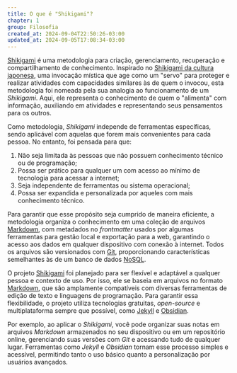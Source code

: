 ```yaml
---
title: O que é "Shikigami"?
chapter: 1
group: Filosofia
created_at: 2024-09-04T22:50:26-03:00
updated_at: 2024-09-05T17:08:34-03:00
---
```


[Shikigami](../api/sementes/2024/07/07/Shikigami.md) é uma metodologia para criação, gerenciamento, recuperação e compartilhamento de conhecimento. Inspirado no [Shikigami da cultura japonesa](../Shikigami.md), uma invocação mística que age como um "servo" para proteger e realizar atividades com capacidades similares às de quem o invocou, esta metodologia foi nomeada pela sua analogia ao funcionamento de um *Shikigami*. Aqui, ele representa o conhecimento de quem o "alimenta" com informação, auxiliando em atividades e representando seus pensamentos para os outros.

Como metodologia, *Shikigami* independe de ferramentas específicas, sendo aplicável com aquelas que forem mais convenientes para cada pessoa. No entanto, foi pensada para que:

1. Não seja limitada às pessoas que não possuem conhecimento técnico ou de programação;
2. Possa ser prático para qualquer um com acesso ao mínimo de tecnologia para acessar a internet;
3. Seja independente de ferramentas ou sistema operacional;
4. Possa ser expandida e personalizada por aqueles com mais conhecimento técnico.

Para garantir que esse propósito seja cumprido de maneira eficiente, a metodologia organiza o conhecimento em uma coleção de arquivos [Markdown](../api/rascunhos/2024/07/08/Markdown.md), com metadados no *frontmatter* usados por algumas ferramentas para gestão local e exportação para a web, garantindo o acesso aos dados em qualquer dispositivo com conexão à internet. Todos os arquivos são versionados com [Git](../api/rascunhos/2024/06/08/Git.md), proporcionando características semelhantes às de um banco de dados [NoSQL](NoSQL).

O projeto [Shikigami](../api/sementes/2024/07/07/Shikigami.md) foi planejado para ser flexível e adaptável a qualquer pessoa e contexto de uso. Por isso, ele se baseia em arquivos no formato [Markdown](../api/rascunhos/2024/07/08/Markdown.md), que são amplamente compatíveis com diversas ferramentas de edição de texto e linguagens de programação. Para garantir essa flexibilidade, o projeto utiliza tecnologias gratuitas, *open-source* e multiplataforma sempre que possível, como [Jekyll](../api/ideias/2024/07/10/Jekyll.md) e [Obsidian](../api/sementes/2024/07/08/Obsidian.md).

Por exemplo, ao aplicar o *Shikigami*, você pode organizar suas notas em arquivos *Markdown* armazenados no seu dispositivo ou em um repositório online, gerenciando suas versões com *Git* e acessando tudo de qualquer lugar. Ferramentas como *Jekyll* e *Obsidian* tornam esse processo simples e acessível, permitindo tanto o uso básico quanto a personalização por usuários avançados.
